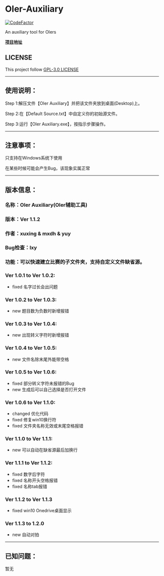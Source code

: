 # OIer-Auxiliary

[![CodeFactor](https://www.codefactor.io/repository/github/sxyz2019/oier-auxiliary/badge)](https://www.codefactor.io/repository/github/sxyz2019/oier-auxiliary)

An auxiliary tool for OIers

[**项目地址**](https://github.com/sxyz2019/OIer-Auxiliary)

## LICENSE

This project follow [GPL-3.0 LICENSE](LICENSE)

------------------------------------------
## 使用说明：

Step 1:解压文件【OIer Auxiliary】并把该文件夹放到桌面(Desktop)上。

Step 2:在【Default Source.txt】中自定义你的初始源文件。

Step 3:运行【OIer Auxiliary.exe】，按指示步骤操作。

------------------------------------------
## 注意事项：

只支持在Windows系统下使用

在某些时候可能会产生Bug，该现象实属正常

------------------------------------------
## 版本信息：

### 名称：OIer Auxiliary(OIer辅助工具)

### 版本：Ver 1.1.2

### 作者：xuxing & mxdh & yuy

### Bug检查：lxy

### 功能：可以快速建立比赛的子文件夹，支持自定义文件缺省源。

### Ver 1.0.1 to Ver 1.0.2:
+ fixed 名字过长会出问题

### Ver 1.0.2 to Ver 1.0.3:
+ new 题目数为负数时新增报错

### Ver 1.0.3 to Ver 1.0.4:
+ new 出现转义字符时新增报错

### Ver 1.0.4 to Ver 1.0.5:
+ new 文件名除末尾外能带空格

### Ver 1.0.5 to Ver 1.0.6:
+ fixed 部分转义字符未报错的Bug
+ new 生成后可以自己选择是否打开文件

### Ver 1.0.6 to Ver 1.1.0:
+ changed 优化代码
+ fixed 修复win10换行符
+ fixed 文件夹名称无效或末尾空格报错

### Ver 1.1.0 to Ver 1.1.1:
+ new 可以自动在缺省源最后加换行

### Ver 1.1.1 to Ver 1.1.2:
+ fixed 数字后字符
+ fixed 名称开头空格报错
+ fixed 名称tab报错

### Ver 1.1.2 to Ver 1.1.3
+ fixed win10 Onedrive桌面显示

### Ver 1.1.3 to 1.2.0
+ new 自动对拍

------------------------------------------
## 已知问题：

暂无
